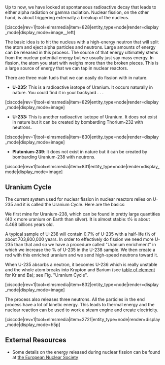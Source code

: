 Up to now, we have looked at spontaneous radioactive decay that leads to either alpha radiation or gamma radiation. Nuclear fission, on the other hand, is about triggering externally a breakup of the nucleus.

[ciscode|rev=1|tool=elmsmedia|item=828|entity_type=node|render=display_mode|display_mode=image__left]

The basic idea is to hit the nucleus with a high-energy neutron that will split the atom and eject alpha particles and neutrons. Large amounts of energy can be released in this process. The source of that energy ultimately stems from the nuclear potential energy but we usually just say mass energy. In fission, the atom you start with weighs more than the broken pieces. This is a large source of energy that we can tap in nuclear reactors.

There are three main fuels that we can easily do fission with in nature.

* **U-235:** This is a radioactive isotope of Uranium. It occurs naturally in nature. You could find it in your backyard . . .

[ciscode|rev=1|tool=elmsmedia|item=829|entity_type=node|render=display_mode|display_mode=image]

* **U-233:** This is another radioactive isotope of Uranium. It does not exist in nature but it can be created by bombarding Thorium-232 with neutrons.

[ciscode|rev=1|tool=elmsmedia|item=830|entity_type=node|render=display_mode|display_mode=image]

* **Plutonium-239**: It does not exist in nature but it can be created by bombarding Uranium-238 with neutrons.

[ciscode|rev=1|tool=elmsmedia|item=831|entity_type=node|render=display_mode|display_mode=image]

## Uranium Cycle

The current system used for nuclear fission in nuclear reactors relies on U-235 and it is called the Uranium Cycle. Here are the basics:

We first mine for Uranium-238, which can be found in pretty large quantities (40 x more uranium on Earth than silver). It is almost stable: t½ is about 4.468 billions years old.

A typical sample of U-238 will contain 0.7% of U-235 with a half-life t½ of about 703,800,000 years. In order to effectively do fission we need more U-235 than that and so we have a procedure called "Uranium enrichment" in which we increase the % of U-235 in the U-238 sample. We then create a rod with this enriched uranium and we send high-speed neutrons toward it.

When U-235 absorbs a neutron, it becomes U-236 which is really unstable and the whole atom breaks into Krypton and Barium (see <a href="http://www.webelements.com/" target="_blank">table of element</a> for Kr and Ba); see Fig. "Uranium Cycle". 

[ciscode|rev=1|tool=elmsmedia|item=832|entity_type=node|render=display_mode|display_mode=image]

The process also releases three neutrons. All the particles in the end process have a lot of kinetic energy. This leads to thermal energy and the nuclear reaction can be used to work a steam engine and create electricity.

[ciscode|rev=1|tool=elmsmedia|item=2721|entity_type=node|render=display_mode|display_mode=h5p]

## External Resources

- Some details on the energy released during nuclear fission can be found at <a href="http://www.euronuclear.org/info/encyclopedia/n/nuclear-fission.htm" target="_blank">the European Nuclear Society</a>